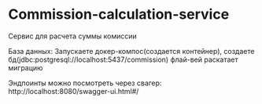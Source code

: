# Commission-calculation-service
Сервис для расчета суммы комиссии

База данных: Запускаете докер-компос(создается контейнер), создаете бд(jdbc:postgresql://localhost:5437/commission) флай-вей раскатает миграцию

Эндпоинты можно посмотреть через свагер: http://localhost:8080/swagger-ui.html#/

